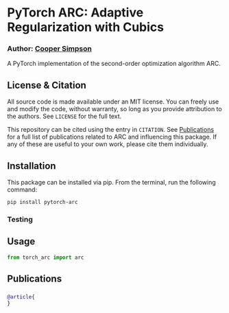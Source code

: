 # PyTorch ARC: Adaptive Regularization with Cubics

### Author: [Cooper Simpson](https://rs-coop.github.io/)

A PyTorch implementation of the second-order optimization algorithm ARC.

## License & Citation
All source code is made available under an MIT license. You can freely use and modify the code, without warranty, so long as you provide attribution to the authors. See `LICENSE` for the full text.

This repository can be cited using the entry in `CITATION`. See [Publications](#publications) for a full list of publications related to ARC and influencing this package. If any of these are useful to your own work, please cite them individually.

## Installation
This package can be installed via pip. From the terminal, run the following command:
```console
pip install pytorch-arc
```

### Testing

## Usage

```python
from torch_arc import arc
```

## Publications

### []()
```bibtex
@article{
}
```
